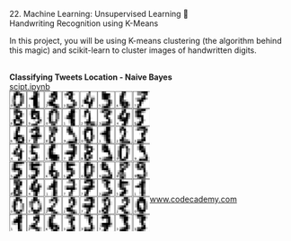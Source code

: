 <p>22. Machine Learning: Unsupervised Learning 🤖</br>
Handwriting Recognition using K-Means</p>
In this project, you will be using K-means clustering (the algorithm behind this magic) and scikit-learn to cluster images of handwritten digits.</br></br>

**Classifying Tweets Location - Naive Bayes**
<a href="handwritten_recognition_kmeans.py"></br>
scipt.ipynb</br>
<img src="handwritten_recognition_kmeans.png" alt="img" width="250px" align="left"></a></br></br></br></br></br></br></br></br></br></br>

www.codecademy.com
